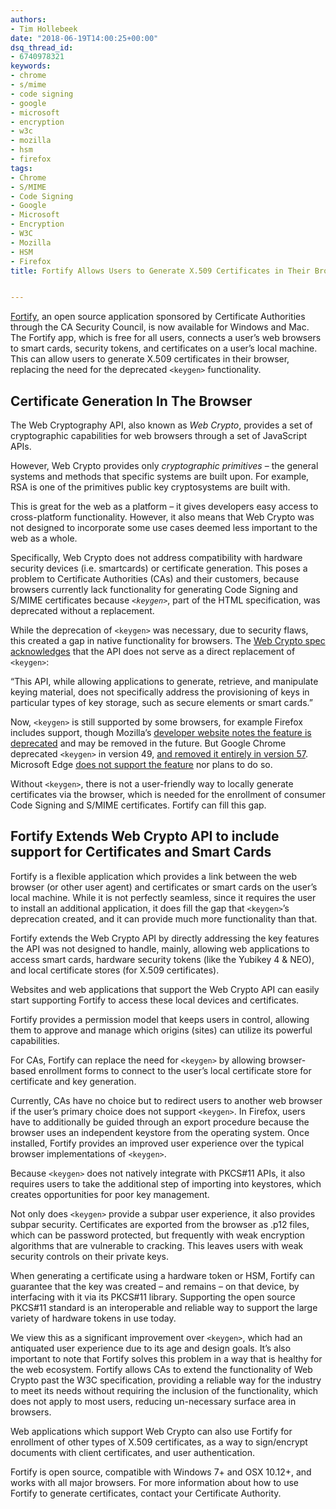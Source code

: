 ```yaml
---
authors:
- Tim Hollebeek
date: "2018-06-19T14:00:25+00:00"
dsq_thread_id:
- 6740978321
keywords:
- chrome
- s/mime
- code signing
- google
- microsoft
- encryption
- w3c
- mozilla
- hsm
- firefox
tags:
- Chrome
- S/MIME
- Code Signing
- Google
- Microsoft
- Encryption
- W3C
- Mozilla
- HSM
- Firefox
title: Fortify Allows Users to Generate X.509 Certificates in Their Browser


---
```

[Fortify][1], an open source application sponsored by Certificate Authorities through the CA Security Council, is now available for Windows and Mac. The Fortify app, which is free for all users, connects a user’s web browsers to smart cards, security tokens, and certificates on a user’s local machine. This can allow users to generate X.509 certificates in their browser, replacing the need for the deprecated `<keygen>` functionality.

## **Certificate Generation In The Browser**

The Web Cryptography API, also known as _Web Crypto_, provides a set of cryptographic capabilities for web browsers through a set of JavaScript APIs.

However, Web Crypto provides only _cryptographic primitives ­_– the general systems and methods that specific systems are built upon. For example, RSA is one of the primitives public key cryptosystems are built with.

This is great for the web as a platform – it gives developers easy access to cross-platform functionality. However, it also means that Web Crypto was not designed to incorporate some use cases deemed less important to the web as a whole.

Specifically, Web Crypto does not address compatibility with hardware security devices (i.e. smartcards) or certificate generation. This poses a problem to Certificate Authorities (CAs) and their customers, because browsers currently lack functionality for generating Code Signing and S/MIME certificates because _`<keygen>`_, part of the HTML specification, was deprecated without a replacement.

While the deprecation of `<keygen>` was necessary, due to security flaws, this created a gap in native functionality for browsers. The [Web Crypto spec acknowledges][2] that the API does not serve as a direct replacement of `<keygen>`:

“This API, while allowing applications to generate, retrieve, and manipulate keying material, does not specifically address the provisioning of keys in particular types of key storage, such as secure elements or smart cards.”

Now, `<keygen>` is still supported by some browsers, for example Firefox includes support, though Mozilla’s [developer website notes the feature is deprecated][3] and may be removed in the future. But Google Chrome deprecated `<keygen>` in version 49, [and removed it entirely in version 57][4]. Microsoft Edge [does not support the feature][5] nor plans to do so.

Without `<keygen>`, there is not a user-friendly way to locally generate certificates via the browser, which is needed for the enrollment of consumer Code Signing and S/MIME certificates. Fortify can fill this gap.

## **Fortify Extends Web Crypto API to include support for Certificates and Smart Cards**

Fortify is a flexible application which provides a link between the web browser (or other user agent) and certificates or smart cards on the user’s local machine. While it is not perfectly seamless, since it requires the user to install an additional application, it does fill the gap that `<keygen>`’s deprecation created, and it can provide much more functionality than that.

Fortify extends the Web Crypto API by directly addressing the key features the API was not designed to handle, mainly, allowing web applications to access smart cards, hardware security tokens (like the Yubikey 4 & NEO), and local certificate stores (for X.509 certificates).

Websites and web applications that support the Web Crypto API can easily start supporting Fortify to access these local devices and certificates.

Fortify provides a permission model that keeps users in control, allowing them to approve and manage which origins (sites) can utilize its powerful capabilities.

For CAs, Fortify can replace the need for `<keygen>` by allowing browser-based enrollment forms to connect to the user’s local certificate store for certificate and key generation.

Currently, CAs have no choice but to redirect users to another web browser if the user’s primary choice does not support `<keygen>`. In Firefox, users have to additionally be guided through an export procedure because the browser uses an independent keystore from the operating system. Once installed, Fortify provides an improved user experience over the typical browser implementations of `<keygen>`.

Because `<keygen>` does not natively integrate with PKCS#11 APIs, it also requires users to take the additional step of importing into keystores, which creates opportunities for poor key management.

Not only does `<keygen>` provide a subpar user experience, it also provides subpar security. Certificates are exported from the browser as .p12 files, which can be password protected, but frequently with weak encryption algorithms that are vulnerable to cracking. This leaves users with weak security controls on their private keys.

When generating a certificate using a hardware token or HSM, Fortify can guarantee that the key was created – and remains – on that device, by interfacing with it via its PKCS#11 library. Supporting the open source PKCS#11 standard is an interoperable and reliable way to support the large variety of hardware tokens in use today.

We view this as a significant improvement over `<keygen>`, which had an antiquated user experience due to its age and design goals. It’s also important to note that Fortify solves this problem in a way that is healthy for the web ecosystem. Fortify allows CAs to extend the functionality of Web Crypto past the W3C specification, providing a reliable way for the industry to meet its needs without requiring the inclusion of the functionality, which does not apply to most users, reducing un-necessary surface area in browsers.

Web applications which support Web Crypto can also use Fortify for enrollment of other types of X.509 certificates, as a way to sign/encrypt documents with client certificates, and user authentication.

Fortify is open source, compatible with Windows 7+ and OSX 10.12+, and works with all major browsers. For more information about how to use Fortify to generate certificates, contact your Certificate Authority.

 [1]: https://fortifyapp.com/
 [2]: https://w3c.github.io/webcrypto/Overview.html#scope-out-of-scope
 [3]: https://developer.mozilla.org/en-US/docs/Web/HTML/Element/keygen
 [4]: https://developers.google.com/web/updates/2017/02/chrome-57-deprecations
 [5]: https://developer.microsoft.com/en-us/microsoft-edge/platform/status/keygenelement/?filter=f3f0000bf&search=keygen